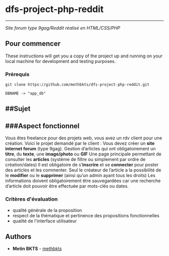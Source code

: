 # dfs-project-php-reddit

-----

_Site forum type 9gag/Reddit réalisé en HTML/CSS/PHP_ 

## Pour commencer

These instructions will get you a copy of the project up and running on your local machine for development and testing purposes.

### Prérequis

```
git clone https://github.com/methbkts/dfs-project-php-reddit.git
```

`DBNAME -> "app_db"`

##Sujet
-----

###Aspect fonctionnel
-----

Vous êtes freelance pour des projets web, vous avez un rdv client pour une création.
Voici le projet demandé par le client :
Vous devez créer un **site internet forum** (type 9gag).
Gestion d’articles qui ont obligatoirement un **titre**, du **texte**, une **image/photo** ou **GIF**
Une page principale permettant de consulter les **articles** (système de filtre ou simplement par ordre de création/dates)
Il est obligatoire de s’**inscrire** et se **connecter** pour poster des articles et les commenter.
Seul le créateur de l’article a la possibilité de le **modifier** ou le **supprimer** (ainsi qu’un admin ayant tous les droits)
Les informations doivent obligatoirement être sauvegardées car une recherche d’article doit pouvoir être effectuée par mots-clés ou dates.

### Critères d'évaluation

- qualité générale de la proposition
- respect de la thématique et pertinence des propositions fonctionnelles
- qualité de l'interface utilisateur

## Authors

* **Metin BKTS** - [methbkts](https://github.com/methbkts)
